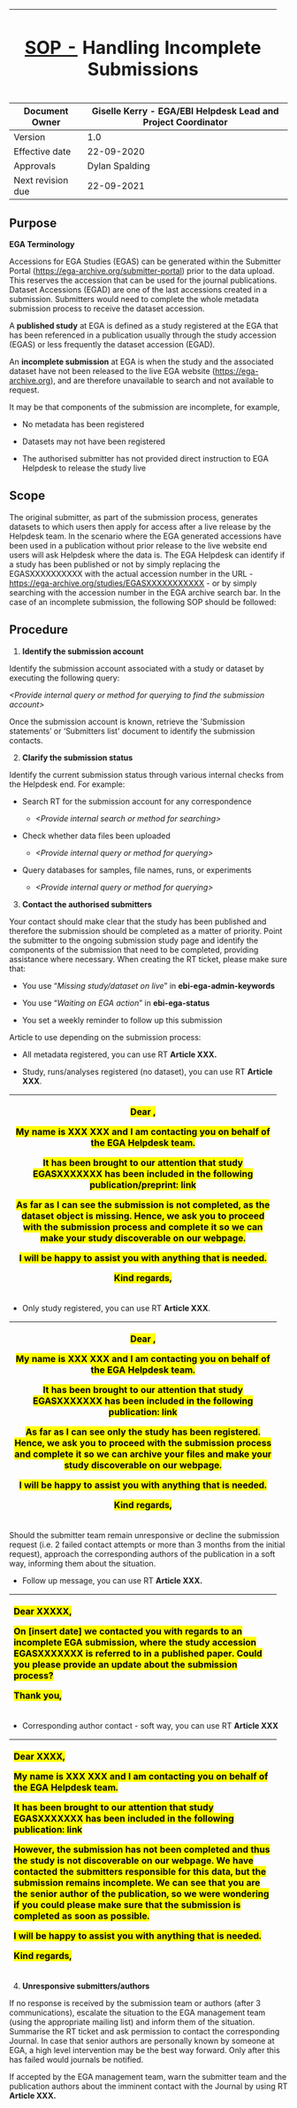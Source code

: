 <table style="width:96%;">
<colgroup>
<col style="width: 96%" />
</colgroup>
<thead>
<tr>
<th><h1 id="sop---handling-incomplete-submissions"><a
href="https://www.ebi.ac.uk/seqdb/confluence/pages/viewpage.action?pageId=13871828">SOP
-</a> Handling Incomplete Submissions</h1></th>
</tr>
</thead>
<tbody>
</tbody>
</table>

| Document Owner | Giselle Kerry - EGA/EBI Helpdesk Lead and Project Coordinator |
|----|----|
| Version | 1.0 |
| Effective date | 22-09-2020 |
| Approvals | Dylan Spalding |
| Next revision due | 22-09-2021 |

## Purpose

**EGA Terminology**

Accessions for EGA Studies (EGAS) can be generated within the Submitter
Portal
([<u>https://ega-archive.org/submitter-portal</u>](https://ega-archive.org/submitter-portal))
prior to the data upload. This reserves the accession that can be used
for the journal publications. Dataset Accessions (EGAD) are one of the
last accessions created in a submission. Submitters would need to
complete the whole metadata submission process to receive the dataset
accession.

A **published study** at EGA is defined as a study registered at the EGA
that has been referenced in a publication usually through the study
accession (EGAS) or less frequently the dataset accession (EGAD).

An **incomplete submission** at EGA is when the study and the associated
dataset have not been released to the live EGA website
([<u>https://ega-archive.org</u>](https://ega-archive.org)), and are
therefore unavailable to search and not available to request.

It may be that components of the submission are incomplete, for example,

- No metadata has been registered

- Datasets may not have been registered

- The authorised submitter has not provided direct instruction to EGA
  Helpdesk to release the study live

## Scope

The original submitter, as part of the submission process, generates
datasets to which users then apply for access after a live release by
the Helpdesk team. In the scenario where the EGA generated accessions
have been used in a publication without prior release to the live
website end users will ask Helpdesk where the data is. The EGA Helpdesk
can identify if a study has been published or not by simply replacing
the EGASXXXXXXXXXX with the actual accession number in the URL -
[<u>https://ega-archive.org/studies/EGASXXXXXXXXXXX</u>](https://ega-archive.org/studies/EGASXXXXXXXXXXX) -
or by simply searching with the accession number in the EGA archive
search bar. In the case of an incomplete submission, the following SOP
should be followed:

## Procedure

1.  **Identify the submission account**

Identify the submission account associated with a study or dataset by
executing the following query:

*\<Provide internal query or method for querying to find the submission
account\>*

<span class="mark">Once the submission account is known, retrieve the
'Submission statements’ or ‘Submitters list' document to identify the
submission contacts.</span>

2.  **<span class="mark">Clarify the submission status</span>**

<span class="mark">Identify the current submission status through
various internal checks from the Helpdesk end. For example:</span>

- <span class="mark">Search RT for the submission account for any
  correspondence</span>

  - *<span class="mark">\<Provide internal search or method for
    searching\></span>*

- <span class="mark">Check whether data files been uploaded</span>

  - *<span class="mark">\<Provide internal query or method for
    querying\></span>*

- <span class="mark">Query databases for samples, file names, runs, or
  experiments</span>

  - *<span class="mark">\<Provide internal query or method for
    querying\></span>*

3.  **<span class="mark">Contact the authorised submitters</span>**

<span class="mark">Your contact should make clear that the study has
been published and therefore the submission should be completed as a
matter of priority. Point the submitter to the ongoing submission study
page and identify the components of the submission that need to be
completed, providing assistance where necessary. When creating the RT
ticket, please make sure that:</span>

- <span class="mark">You use “*Missing study/dataset on live*” in
  **ebi-ega-admin-keywords**</span>

- <span class="mark">You use “*Waiting on EGA action*” in
  **ebi-ega-status**</span>

- <span class="mark">You set a weekly reminder to follow up this
  submission</span>

<span class="mark">Article to use depending on the submission
process:</span>

- <span class="mark">All metadata registered, you can use RT **Article
  XXX.**</span>

- <span class="mark">Study, runs/analyses registered (no dataset), you
  can use RT **Article XXX**.</span>

<table style="width:96%;">
<colgroup>
<col style="width: 96%" />
</colgroup>
<thead>
<tr>
<th><p><mark>Dear ,</mark></p>
<p><mark>My name is XXX XXX and I am contacting you on behalf of the EGA
Helpdesk team.</mark></p>
<p><mark>It has been brought to our attention that study EGASXXXXXXX has
been included in the following publication/preprint: link</mark></p>
<p><mark>As far as I can see the submission is not completed, as the
dataset object is missing. Hence, we ask you to proceed with the
submission process and complete it so we can make your study
discoverable on our webpage.</mark></p>
<p><mark>I will be happy to assist you with anything that is
needed.</mark></p>
<p><mark>Kind regards,</mark></p></th>
</tr>
</thead>
<tbody>
</tbody>
</table>

- <span class="mark">Only study registered, you can use RT **Article
  XXX**.</span>

<table style="width:96%;">
<colgroup>
<col style="width: 96%" />
</colgroup>
<thead>
<tr>
<th><p><mark>Dear ,</mark></p>
<p><mark>My name is XXX XXX and I am contacting you on behalf of the EGA
Helpdesk team.</mark></p>
<p><mark>It has been brought to our attention that study EGASXXXXXXX has
been included in the following publication: link</mark></p>
<p><mark>As far as I can see only the study has been registered. Hence,
we ask you to proceed with the submission process and complete it so we
can archive your files and make your study discoverable on our
webpage.</mark></p>
<p><mark>I will be happy to assist you with anything that is
needed.</mark></p>
<p><mark>Kind regards,</mark></p></th>
</tr>
</thead>
<tbody>
</tbody>
</table>

<span class="mark">Should the submitter team remain unresponsive or
decline the submission request (i.e. 2 failed contact attempts or more
than 3 months from the initial request), approach the corresponding
authors of the publication in a soft way, informing them about the
situation.</span>

- <span class="mark">Follow up message, you can use RT **Article
  XXX.**</span>

<table style="width:96%;">
<colgroup>
<col style="width: 96%" />
</colgroup>
<thead>
<tr>
<th style="text-align: left;"><p><mark>Dear XXXXX,</mark></p>
<p><mark>On [insert date] we contacted you with regards to an incomplete
EGA submission, where the study accession EGASXXXXXXX is referred to in
a published paper. Could you please provide an update about the
submission process?</mark></p>
<p><mark>Thank you,</mark></p></th>
</tr>
</thead>
<tbody>
</tbody>
</table>

- <span class="mark">Corresponding author contact - soft way, you can
  use RT **Article XXX**</span>

<table style="width:96%;">
<colgroup>
<col style="width: 96%" />
</colgroup>
<thead>
<tr>
<th style="text-align: left;"><p><mark>Dear XXXX,</mark></p>
<p><mark>My name is XXX XXX and I am contacting you on behalf of the EGA
Helpdesk team.</mark></p>
<p><mark>It has been brought to our attention that study EGASXXXXXXX has
been included in the following publication: link</mark></p>
<p><mark>However, the submission has not been completed and thus the
study is not discoverable on our webpage. We have contacted the
submitters responsible for this data, but the submission remains
incomplete. We can see that you are the senior author of the
publication, so we were wondering if you could please make sure that the
submission is completed as soon as possible.</mark></p>
<p><mark>I will be happy to assist you with anything that is
needed.</mark></p>
<p><mark>Kind regards,</mark></p></th>
</tr>
</thead>
<tbody>
</tbody>
</table>

4.  **<span class="mark">Unresponsive submitters/authors</span>**

<span class="mark">If no response is received by the submission team or
authors (after 3 communications), escalate the situation to the EGA
management team (using the appropriate mailing list) and inform them of
the situation. Summarise the RT ticket and ask permission to contact the
corresponding Journal. In case that senior authors are personally known
by someone at EGA, a high level intervention may be the best way
forward. Only after this has failed would journals be notified.</span>

<span class="mark">If accepted by the EGA management team, warn the
submitter team and the publication authors about the imminent contact
with the Journal by using RT **Article XXX.**</span>
